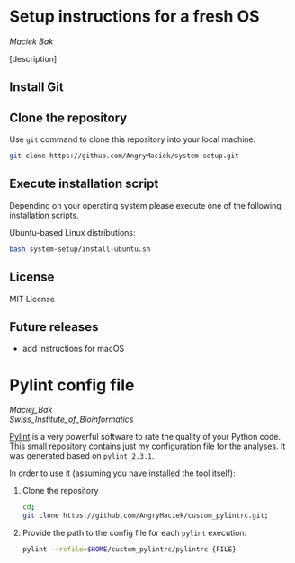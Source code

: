 # Setup instructions for a fresh OS
*Maciek Bak*  

[description]

## Install Git

## Clone the repository

Use `git` command to clone this repository into your local machine:
```bash
git clone https://github.com/AngryMaciek/system-setup.git
```

## Execute installation script

Depending on your operating system please execute one of the following installation scripts.

Ubuntu-based Linux distributions:
```bash
bash system-setup/install-ubuntu.sh
```

## License

MIT License

## Future releases

* add instructions for macOS




# Pylint config file
*Maciej_Bak  
Swiss_Institute_of_Bioinformatics*

[Pylint](https://www.pylint.org/) is a very powerful software to rate the quality of your Python code.
This small repository contains just my configuration file for the analyses.
It was generated based on `pylint 2.3.1`.

In order to use it (assuming you have installed the tool itself): 

1. Clone the repository
   ```bash
   cd;
   git clone https://github.com/AngryMaciek/custom_pylintrc.git;
   ```

2. Provide the path to the config file for each `pylint` execution:

   ```bash
   pylint --rcfile=$HOME/custom_pylintrc/pylintrc {FILE}
   ```
